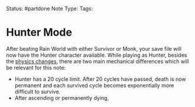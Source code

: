 Status: #partdone
Note Type: 
Tags: 
# Hunter Mode
After beating Rain World with either Survivor or Monk, your save file will now have the Hunter character available. While playing as Hunter, besides the [physics changes](hunterphysics), there are two main mechanical differences which will be relevant for this note:
- Hunter has a 20 cycle limit. After 20 cycles have passed, death is now permanent and each survived cycle becomes exponentially more difficult to survive.
- After ascending or permanently dying, 